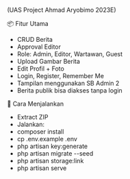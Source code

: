 (UAS Project Ahmad Aryobimo 2023E)

📦 Fitur Utama
- CRUD Berita
- Approval Editor
- Role: Admin, Editor, Wartawan, Guest
- Upload Gambar Berita
- Edit Profil + Foto
- Login, Register, Remember Me
- Tampilan menggunakan SB Admin 2
- Berita publik bisa diakses tanpa login

🚀 Cara Menjalankan
- Extract ZIP
- Jalankan:
- composer install
- cp .env.example .env
- php artisan key:generate
- php artisan migrate --seed
- php artisan storage:link
- php artisan serve
